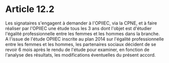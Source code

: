 # Article 12.2

  
Les signataires s'engagent à demander à l'OPIIEC, via la CPNE, et à faire réaliser par l'OPIIEC une étude tous les 3 ans dont l'objet est d'étudier l'égalité professionnelle entre les femmes et les hommes dans la branche.  
A l'issue de l'étude OPIIEC inscrite au plan 2014 sur l'égalité professionnelle entre les femmes et les hommes, les partenaires sociaux décident de se revoir 6 mois après le rendu de l'étude pour examiner, en fonction de l'analyse des résultats, les modifications éventuelles du présent accord.


